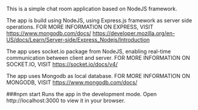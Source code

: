 This is a simple chat room application based on NodeJS framework.

The app is build using NodeJS, using Express.js framework as server side operations. 
FOR MORE INFORMATION ON EXPRESS, VISIT https://www.mongodb.com/docs/ https://developer.mozilla.org/en-US/docs/Learn/Server-side/Express_Nodejs/Introduction

The app uses socket.io package from NodeJS, enabling real-time communication between client and server. FOR MORE INFORMATION ON SOCKET.IO, VISIT https://socket.io/docs/v4/

The app uses Mongodb as local database. FOR MORE INFORMATION ON MONGODB, VISIT https://www.mongodb.com/docs/

###npm start
Runs the app in the development mode.
Open http://localhost:3000 to view it in your browser.